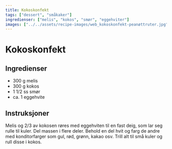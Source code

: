 ```yaml
---
title: Kokoskonfekt
tags: ["dessert", "småkaker"]
ingredienser: ["melis", "kokos", "smør", "eggehviter"]
images: ["../../assets/recipe-images/web_kokoskonfekt-peanøttruter.jpg"]
---
```


# Kokoskonfekt

## Ingredienser

- 300 g melis
- 300 g kokos
- 1 1/2 ss smør
- ca. 1 eggehvite

## Instruksjoner

Melis og 2/3 av kokosen røres med eggehviten til en fast deig, som lar seg rulle til kuler. Del massen i flere deler. Behold en del hvit og farg de andre med konditorfarger som gul, rød, grønn, kakao osv. Trill alt til små kuler og rull disse i kokos.
